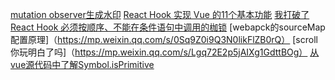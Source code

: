 [mutation observer生成水印](https://juejin.cn/post/7065124657413750821)
[React Hook 实现 Vue 的11个基本功能](https://juejin.cn/post/7037130413155811341#heading-7)
[我打破了 React Hook 必须按顺序、不能在条件语句中调用的枷锁](https://juejin.cn/post/6939766434159394830)
[webapck的sourceMap配置原理]（https://mp.weixin.qq.com/s/0Sq9Z0i9Q3N0likFlZB0rQ）
[scroll你玩明白了吗]（https://mp.weixin.qq.com/s/Lgq72E2p5jAIXg1GdttBOg）
[从vue源代码中了解Symbol.isPrimitive](https://juejin.cn/post/6994298142631919629)